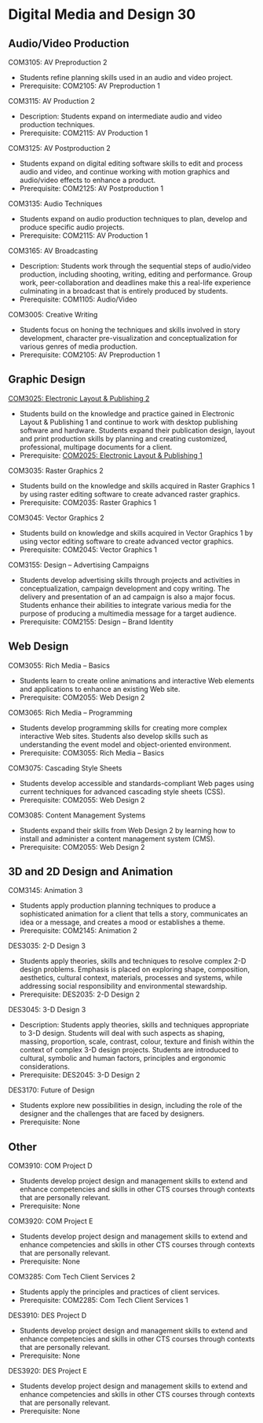 # Digital Media and Design 30

## Audio/Video Production

COM3105: AV Preproduction 2

* Students refine planning skills used in an audio and video project.
* Prerequisite: COM2105: AV Preproduction 1

COM3115: AV Production 2

* Description: Students expand on intermediate audio and video production techniques.
* Prerequisite: COM2115: AV Production 1

COM3125: AV Postproduction 2

* Students expand on digital editing software skills to edit and process audio and video, and continue working with motion graphics and audio/video effects to enhance a product.
* Prerequisite: COM2125: AV Postproduction 1

COM3135: Audio Techniques

* Students expand on audio production techniques to plan, develop and produce specific audio projects.
* Prerequisite: COM2115: AV Production 1

COM3165: AV Broadcasting

* Description: Students work through the sequential steps of audio/video production, including shooting, writing, editing and performance. Group work, peer-collaboration and deadlines make this a real-life experience culminating in a broadcast that is entirely produced by students.
* Prerequisite: COM1105: Audio/Video

COM3005: Creative Writing

* Students focus on honing the techniques and skills involved in story development, character pre-visualization and conceptualization for various genres of media production.
* Prerequisite: COM2105: AV Preproduction 1

## Graphic Design

[COM3025: Electronic Layout & Publishing 2](COM3025.md)

* Students build on the knowledge and practice gained in Electronic Layout & Publishing 1 and continue to work with desktop publishing software and hardware. Students expand their publication design, layout and print production skills by planning and creating customized, professional, multipage documents for a client.
* Prerequisite: [COM2025: Electronic Layout & Publishing 1](COM2025.md)

COM3035: Raster Graphics 2

* Students build on the knowledge and skills acquired in Raster Graphics 1 by using raster editing software to create advanced raster graphics.
* Prerequisite: COM2035: Raster Graphics 1

COM3045: Vector Graphics 2

* Students build on knowledge and skills acquired in Vector Graphics 1 by using vector editing software to create advanced vector graphics.
* Prerequisite: COM2045: Vector Graphics 1

COM3155: Design – Advertising Campaigns

* Students develop advertising skills through projects and activities in conceptualization, campaign development and copy writing. The delivery and presentation of an ad campaign is also a major focus. Students enhance their abilities to integrate various media for the purpose of producing a multimedia message for a target audience.
* Prerequisite: COM2155: Design – Brand Identity


## Web Design

COM3055: Rich Media – Basics

* Students learn to create online animations and interactive Web elements and applications to enhance an existing Web site.
* Prerequisite: COM2055: Web Design 2

COM3065: Rich Media – Programming

* Students develop programming skills for creating more complex interactive Web sites. Students also develop skills such as understanding the event model and object-oriented environment.
* Prerequisite: COM3055: Rich Media – Basics

COM3075: Cascading Style Sheets

* Students develop accessible and standards-compliant Web pages using current techniques for advanced cascading style sheets (CSS).
* Prerequisite: COM2055: Web Design 2

COM3085: Content Management Systems

* Students expand their skills from Web Design 2 by learning how to install and administer a content management system (CMS).
* Prerequisite: COM2055: Web Design 2

## 3D and 2D Design and Animation

COM3145: Animation 3

* Students apply production planning techniques to produce a sophisticated animation for a client that tells a story, communicates an idea or a message, and creates a mood or establishes a theme.
* Prerequisite: COM2145: Animation 2

DES3035: 2-D Design 3

* Students apply theories, skills and techniques to resolve complex 2-D design problems. Emphasis is placed on exploring shape, composition, aesthetics, cultural context, materials, processes and systems, while addressing social responsibility and environmental stewardship.
* Prerequisite: DES2035: 2-D Design 2

DES3045: 3-D Design 3

* Description: Students apply theories, skills and techniques appropriate to 3-D design. Students will deal with such aspects as shaping, massing, proportion, scale, contrast, colour, texture and finish within the context of complex 3-D design projects. Students are introduced to cultural, symbolic and human factors, principles and ergonomic considerations.
* Prerequisite: DES2045: 3-D Design 2

DES3170: Future of Design

* Students explore new possibilities in design, including the role of the designer and the challenges that are faced by designers.
* Prerequisite: None

## Other

COM3910: COM Project D

* Students develop project design and management skills to extend and enhance competencies and skills in other CTS courses through contexts that are personally relevant.
* Prerequisite: None

COM3920: COM Project E

* Students develop project design and management skills to extend and enhance competencies and skills in other CTS courses through contexts that are personally relevant.
* Prerequisite: None

COM3285: Com Tech Client Services 2

* Students apply the principles and practices of client services.
* Prerequisite: COM2285: Com Tech Client Services 1

DES3910: DES Project D

* Students develop project design and management skills to extend and enhance competencies and skills in other CTS courses through contexts that are personally relevant.
* Prerequisite: None

DES3920: DES Project E

* Students develop project design and management skills to extend and enhance competencies and skills in other CTS courses through contexts that are personally relevant.
* Prerequisite: None
